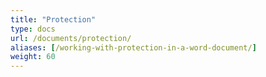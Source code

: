 ```yaml
---
title: "Protection"
type: docs
url: /documents/protection/
aliases: [/working-with-protection-in-a-word-document/]
weight: 60
---
```


